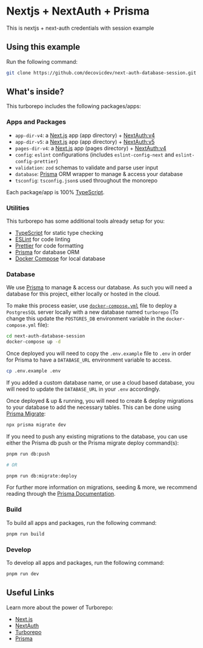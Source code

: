 # Nextjs + NextAuth + Prisma

This is nextjs + next-auth credentials with session example

## Using this example

Run the following command:

```sh
git clone https://github.com/decovicdev/next-auth-database-session.git
```

## What's inside?

This turborepo includes the following packages/apps:

### Apps and Packages

- `app-dir-v4`: a [Next.js](https://nextjs.org/) app (app directory) + [NextAuth:v4](https://authjs.dev/)
- `app-dir-v5`: a [Next.js](https://nextjs.org/) app (app directory) + [NextAuth:v5](https://authjs.dev/)
- `pages-dir-v4`: a [Next.js](https://nextjs.org/) app (pages directory) + [NextAuth:v4](https://authjs.dev/)
- `config`: `eslint` configurations (includes `eslint-config-next` and `eslint-config-prettier`)
- `validation`: `zod` schemas to validate and parse user input
- `database`: [Prisma](https://prisma.io/) ORM wrapper to manage & access your database
- `tsconfig`: `tsconfig.json`s used throughout the monorepo

Each package/app is 100% [TypeScript](https://www.typescriptlang.org/).

### Utilities

This turborepo has some additional tools already setup for you:

- [TypeScript](https://www.typescriptlang.org/) for static type checking
- [ESLint](https://eslint.org/) for code linting
- [Prettier](https://prettier.io) for code formatting
- [Prisma](https://prisma.io/) for database ORM
- [Docker Compose](https://docs.docker.com/compose/) for local database

### Database

We use [Prisma](https://prisma.io/) to manage & access our database. As such you will need a database for this project, either locally or hosted in the cloud.

To make this process easier, use [`docker-compose.yml`](https://docs.docker.com/compose/) file to deploy a `PostgresSQL` server locally with a new database named `turborepo` (To change this update the `POSTGRES_DB` environment variable in the `docker-compose.yml` file):

```bash
cd next-auth-database-session
docker-compose up -d
```

Once deployed you will need to copy the `.env.example` file to `.env` in order for Prisma to have a `DATABASE_URL` environment variable to access.

```bash
cp .env.example .env
```

If you added a custom database name, or use a cloud based database, you will need to update the `DATABASE_URL` in your `.env` accordingly.

Once deployed & up & running, you will need to create & deploy migrations to your database to add the necessary tables. This can be done using [Prisma Migrate](https://www.prisma.io/migrate):

```bash
npx prisma migrate dev
```

If you need to push any existing migrations to the database, you can use either the Prisma db push or the Prisma migrate deploy command(s):

```bash
pnpm run db:push

# OR

pnpm run db:migrate:deploy
```

For further more information on migrations, seeding & more, we recommend reading through the [Prisma Documentation](https://www.prisma.io/docs/).

### Build

To build all apps and packages, run the following command:

```bash
pnpm run build
```

### Develop

To develop all apps and packages, run the following command:

```bash
pnpm run dev
```

## Useful Links

Learn more about the power of Turborepo:

- [Next.js](https://nextjs.org/)
- [NextAuth](https://authjs.dev/)
- [Turborepo](https://turbo.build/repo/docs/)
- [Prisma](https://prisma.io/)
